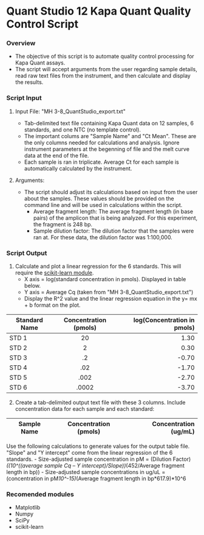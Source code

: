 # Quant Studio 12 Kapa Quant Quality Control Script

### Overview

- The objective of this script is to automate quality control processing for Kapa Quant assays.
- The script will accept arguments from the user regarding sample details, read raw text files from the instrument, and then calculate and display the results.

### Script Input
1. Input File: "MH 3-8\_QuantStudio_export.txt"

    - Tab-delimited text file containing Kapa Quant data on 12 samples, 6 standards, and one NTC (no template control).
    - The important colums are "Sample Name" and "Ct Mean". These are the only columns needed for calculations and analysis. Ignore instrument parameters at the begenning of file and the melt curve data at the end of the file.
    - Each sample is ran in triplicate. Average Ct for each sample is automatically calculated by the instrument.

2. Arguments:
    - The script should adjust its calculations based on input from the user about the samples. These values should be provided on the command line and will be used in calculations within the script.
        - Average fragment length: The average fragment length (in base pairs) of the amplicon that is being analyzed. For this experiment, the fragment is 248 bp.
        - Sample dilution factor: The dilution factor that the samples were ran at. For these data, the dilution factor was 1:100,000.

### Script Output
1. Calculate and plot a linear regression for the 6 standards. This will require the [scikit-learn module](https://scikit-learn.org/stable/).
    - X axis = log(standard concentration in pmols). Displayed in table below.
    - Y axis = Average Cq (taken from "MH 3-8\_QuantStudio_export.txt")
    - Display the R^2 value and the linear regression equation in the y= mx + b format on the plot.

|Standard Name|Concentration (pmols)|log(Concentration in pmols)|
| ------------|:-------------------:| -------------------------:|
|STD 1        |20                   |1.30                       |
|STD 2        |2                    |0.30                       |
|STD 3        |.2                   |-0.70                      |
|STD 4        |.02                  |-1.70                      |
|STD 5        |.002                 |-2.70                      |
|STD 6        |.0002                |-3.70                      |


2. Create a tab-delimited output text file with these 3 columns. Include concentration data for each sample and each standard:

|Sample Name|Concentration (pmols)|Concentration (ug/mL)|
|-----------|:-------------------:|--------------------:|

Use the following calculations to generate values for the output table file. "Slope" and "Y intercept" come from the linear regression of the 6 standards.
    - Size-adjusted sample concentration in pM = (Dilution Factor)*((10^((average sample Cq – Y intercept)/Slope))*(452/Average fragment length in bp))
    - Size-adjusted sample concentrations in ug/uL = (concentration in pM*10^-15)*(Average fragment length in bp*617.9)*10^6

### Recomended modules 
- Matplotlib
- Numpy
- SciPy
- scikit-learn





